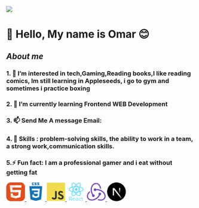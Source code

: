 <a href= "https://dribbble.com/shots/2710024-Coding/attachments/2710024-Coding?mode=media">
<img src= "https://cdn.dribbble.com/users/50886/screenshots/2710024/coding.gif" width="500px"/> 
</a>
 
# 👋 Hello, My name is Omar 😊

## _About me_

### 1. 👀 I’m interested in tech,Gaming,Reading books,I like reading comics, Im still learning in Appleseeds, i go to gym and sometimes i practice boxing

### 2. 🌱 I’m currently learning Frontend WEB Development

### 3. 📫 Send Me A message Email:

### 4. 🔧 Skills : problem-solving skills, the ability to work in a team, a strong work,communication skills.

### 5.⚡ Fun fact: I am a professional gamer and i eat without getting fat



<a href= "https://html.com/">
<img src= "https://raw.githubusercontent.com/tandpfun/skill-icons/65dea6c4eaca7da319e552c09f4cf5a9a8dab2c8/icons/HTML.svg" width="50px"/> 
</a>
<a href= "https://en.wikipedia.org/wiki/CSS">
<img src= "https://raw.githubusercontent.com/devicons/devicon/6910f0503efdd315c8f9b858234310c06e04d9c0/icons/css3/css3-plain-wordmark.svg" width="50px"/> 
</a>
<a href= "https://www.javascript.com/">
<img src= "https://raw.githubusercontent.com/devicons/devicon/6910f0503efdd315c8f9b858234310c06e04d9c0/icons/javascript/javascript-original.svg" width="50px"/> 
</a>
<a href= "https://react.dev/">
<img src= "https://raw.githubusercontent.com/devicons/devicon/6910f0503efdd315c8f9b858234310c06e04d9c0/icons/react/react-original-wordmark.svg" width="50px"/> 
</a>
<a href= "https://redux.js.org/">
<img src= "https://raw.githubusercontent.com/devicons/devicon/6910f0503efdd315c8f9b858234310c06e04d9c0/icons/redux/redux-original.svg" width="50px"/> 
</a>
<a href= "https://nextjs.org/">
<img src= "https://raw.githubusercontent.com/devicons/devicon/6910f0503efdd315c8f9b858234310c06e04d9c0/icons/nextjs/nextjs-original.svg" width="50px"/> 
</a>
